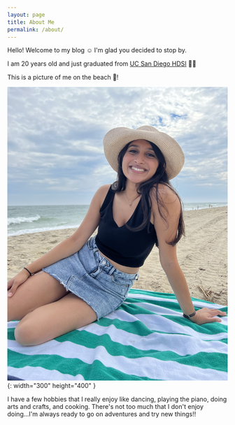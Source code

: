 ```yaml
---
layout: page
title: About Me
permalink: /about/
---
```


Hello! Welcome to my blog :relaxed: I'm glad you decided to stop by.

I am 20 years old and just graduated from [UC San Diego HDSI](https://datascience.ucsd.edu/mission-and-goals/) :woman_technologist:


This is a picture of me on the beach :palm_tree:!

![anjbeach](assets/img/anj_beach.jpg){: width="300" height="400" }

I have a few hobbies that I really enjoy like dancing, playing the piano, doing arts and crafts, and cooking. There's not too much that I don't enjoy doing...I'm always ready to go on adventures and try new things!!








<!-- You can find the source code for Jekyll at GitHub:
[jekyll][jekyll-organization] /
[jekyll](https://github.com/jekyll/jekyll) -->


<!-- [jekyll-organization]: https://github.com/jekyll -->
